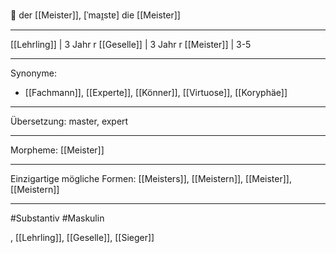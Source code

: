 🔵 der [[Meister]], [ˈmaɪ̯stɐ]
die [[Meister]]

---
[[Lehrling]] | 3 Jahr
r [[Geselle]] | 3 Jahr
r [[Meister]] | 3-5

---
Synonyme:
- [[Fachmann]], [[Experte]], [[Könner]], [[Virtuose]], [[Koryphäe]]

---
Übersetzung: master, expert

---
Morpheme:
[[Meister]]

---
Einzigartige mögliche Formen: [[Meisters]], [[Meistern]], [[Meister]], [[Meistern]]

---
#Substantiv #Maskulin

, [[Lehrling]], [[Geselle]], [[Sieger]]